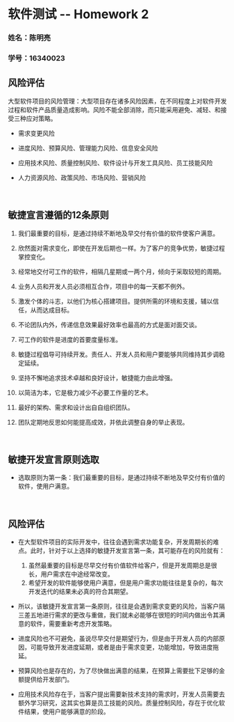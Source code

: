 # 软件测试  --  Homework 2


### 姓名：陈明亮

### 学号：16340023



## 风险评估
大型软件项目的风险管理：大型项目存在诸多风险因素，在不同程度上对软件开发过程和软件产品质量造成影响。风险不能全部消除，而只能采用避免、减轻、和接受三种应对策略。

* 需求变更风险

* 进度风险、预算风险、管理能力风险、信息安全风险

* 应用技术风险、质量控制风险、软件设计与开发工具风险、员工技能风险

* 人力资源风险、政策风险、市场风险、营销风险

  ​


## 敏捷宣言遵循的12条原则
1. 我们最重要的目标，是通过持续不断地及早交付有价值的软件使客户满意。

2. 欣然面对需求变化，即使在开发后期也一样。为了客户的竞争优势，敏捷过程掌控变化。

3. 经常地交付可工作的软件，相隔几星期或一两个月，倾向于采取较短的周期。

4. 业务人员和开发人员必须相互合作，项目中的每一天都不例外。

5. 激发个体的斗志，以他们为核心搭建项目。提供所需的环境和支援，辅以信任，从而达成目标。

6. 不论团队内外，传递信息效果最好效率也最高的方式是面对面交谈。

7. 可工作的软件是进度的首要度量标准。

8. 敏捷过程倡导可持续开发。责任人、开发人员和用户要能够共同维持其步调稳定延续。

9. 坚持不懈地追求技术卓越和良好设计，敏捷能力由此增强。

10. 以简洁为本，它是极力减少不必要工作量的艺术。

11. 最好的架构、需求和设计出自自组织团队。

12. 团队定期地反思如何能提高成效，并依此调整自身的举止表现。

    ​


## 敏捷开发宣言原则选取
* 选取原则为第一条：我们最重要的目标，是通过持续不断地及早交付有价值的软件，使用户满意。

  ​


## 风险评估
* 在大型软件项目的实际开发中，往往会遇到需求功能复杂，开发周期长的难点。此时，针对于以上选择的敏捷开发宣言第一条，其可能存在的风险就有：
	1. 虽然最重要的目标是尽早交付有价值软件给客户，但是开发周期总是很长，用户需求在中途经常改变。
	2. 希望开发的软件能够使用户满意，但是用户需求功能往往是复杂的，每次开发迭代的结果未必真的符合其期望。

* 所以，该敏捷开发宣言第一条原则，往往是会遇到需求变更的风险，当客户隔三差五地进行需求的更改与重做，我们就未必能够在很短的时间内做出令其满意的软件，需要重新考虑开发策略。

* 进度风险也不可避免，虽说尽早交付是期望行为，但是由于开发人员的内部原因，可能导致开发进度延期，或者是由于需求变更，功能增加，导致进度拖延。

* 预算风险也是存在的，为了尽快做出满意的结果，在预算上需要批下足够的金额提供给开发部门。

* 应用技术风险存在于，当客户提出需要新技术支持的需求时，开发人员需要去额外学习研究，这其实也算是员工技能的风险。质量控制风险，存在于优化软件结果，使用户能够满意的阶段。